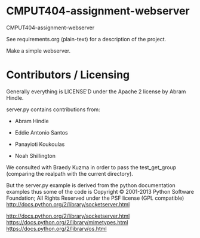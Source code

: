 CMPUT404-assignment-webserver
=============================

CMPUT404-assignment-webserver

See requirements.org (plain-text) for a description of the project.

Make a simple webserver.

Contributors / Licensing
========================

Generally everything is LICENSE'D under the Apache 2 license by Abram Hindle.

server.py contains contributions from:

* Abram Hindle
* Eddie Antonio Santos

* Panayioti Koukoulas
* Noah Shillington

We consulted with Braedy Kuzma in order to pass the test_get_group (comparing the realpath with the current directory).

But the server.py example is derived from the python documentation
examples thus some of the code is Copyright © 2001-2013 Python
Software Foundation; All Rights Reserved under the PSF license (GPL
compatible) http://docs.python.org/2/library/socketserver.html


http://docs.python.org/2/library/socketserver.html
https://docs.python.org/2/library/mimetypes.html
https://docs.python.org/2/library/os.html

